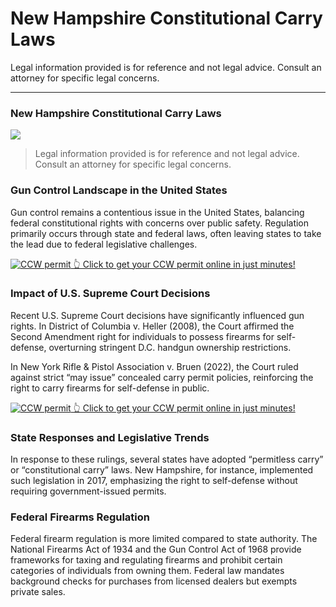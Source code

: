 # New Hampshire Constitutional Carry Laws

Legal information provided is for reference and not legal advice. Consult an attorney for specific legal concerns. 

* * *

### New Hampshire Constitutional Carry Laws

![](https://cdn-images-1.medium.com/max/1200/1*DI1BcHxxAhUUMwLUeaNwOA.png)

> Legal information provided is for reference and not legal advice. Consult an attorney for specific legal concerns.

### Gun Control Landscape in the United States

Gun control remains a contentious issue in the United States, balancing federal constitutional rights with concerns over public safety. Regulation primarily occurs through state and federal laws, often leaving states to take the lead due to federal legislative challenges.

<a href="https://serp.ly/ccw">
<div>
    <img src="https://cdn-images-1.medium.com/max/1200/1*aCmvRhaa5Xjz4zDZxHzAjg.png" alt="CCW permit">
    👆 Click to get your CCW permit online in just minutes!
</div>
</a>

### Impact of U.S. Supreme Court Decisions

Recent U.S. Supreme Court decisions have significantly influenced gun rights. In District of Columbia v. Heller (2008), the Court affirmed the Second Amendment right for individuals to possess firearms for self-defense, overturning stringent D.C. handgun ownership restrictions.

In New York Rifle & Pistol Association v. Bruen (2022), the Court ruled against strict “may issue” concealed carry permit policies, reinforcing the right to carry firearms for self-defense in public.


<a href="https://serp.ly/ccw">
<div>
    <img src="https://cdn-images-1.medium.com/max/1200/1*TMCVgNoKp2NAtvLSAMkaJg.png" alt="CCW permit">
    👆 Click to get your CCW permit online in just minutes!
</div>
</a>


### State Responses and Legislative Trends

In response to these rulings, several states have adopted “permitless carry” or “constitutional carry” laws. New Hampshire, for instance, implemented such legislation in 2017, emphasizing the right to self-defense without requiring government-issued permits.

### Federal Firearms Regulation

Federal firearm regulation is more limited compared to state authority. The National Firearms Act of 1934 and the Gun Control Act of 1968 provide frameworks for taxing and regulating firearms and prohibit certain categories of individuals from owning them. Federal law mandates background checks for purchases from licensed dealers but exempts private sales.


